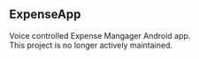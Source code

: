 ## ExpenseApp
Voice controlled Expense Mangager Android app.  
This project is no longer actively maintained.
